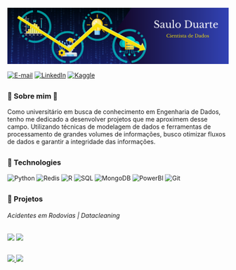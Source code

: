 ![](https://github.com/saulo-duarte/saulo-duarte/blob/main/bannergithub.png)

[![E-mail](https://img.shields.io/badge/Microsoft_Outlook-0078D4?style=for-the-badge&logo=microsoft-outlook&logoColor=white)](mailto:saulolduarte@outlook.com)
[![LinkedIn](https://img.shields.io/badge/LinkedIn-0077B5?style=for-the-badge&logo=linkedin&logoColor=white)](https://www.linkedin.com/in/saulo-duarte-0a2720261/)
[![Kaggle](https://img.shields.io/badge/Kaggle-20BEFF?style=for-the-badge&logo=Kaggle&logoColor=white)](https://www.kaggle.com/sauloleandroduarte)

##
### 👾 Sobre mim 👾

Como universitário em busca de conhecimento em Engenharia de Dados, tenho me dedicado a desenvolver projetos que me aproximem desse campo. Utilizando técnicas de modelagem de dados e ferramentas de processamento de grandes volumes de informações, busco otimizar fluxos de dados e garantir a integridade das informações. 

##
### 🔧 Technologies 

![Python](https://img.shields.io/badge/Python-3776AB?style=for-the-badge&logo=python&logoColor=white)
![Redis](https://img.shields.io/badge/redis-%23DD0031.svg?style=for-the-badge&logo=redis&logoColor=white)
![R](https://img.shields.io/badge/r-%23276DC3.svg?style=for-the-badge&logo=r&logoColor=white)
![SQL](https://img.shields.io/badge/MySQL-00000F?style=for-the-badge&logo=mysql&logoColor=white)
![MongoDB](https://img.shields.io/badge/MongoDB-%234ea94b.svg?style=for-the-badge&logo=mongodb&logoColor=white)
![PowerBI](https://img.shields.io/badge/PowerBI-F2C811?style=for-the-badge&logo=Power%20BI&logoColor=white)
![Git](https://img.shields.io/badge/git-%23F05033.svg?style=for-the-badge&logo=git&logoColor=white)
##
### 📝 Projetos

###### Acidentes em Rodovias  |    Datacleaning

[<img src="https://images.squarespace-cdn.com/content/v1/58c184ec17bffc0ccdaa2fca/1604565056609-UPWHG68HYGK13KRQXOIK/Car-Crash.gif" height="75px">](https://github.com/saulo-duarte/Projeto-Acidentes-Rodovias-Federais)
[<img src="https://i.pinimg.com/originals/ab/c3/8c/abc38c1b8b7f7744771662024b4f0bba.gif" height="75px">](https://github.com/saulo-duarte/Data-Cleaning)

## 
<a href="https://github.com/saulo-duarte">
    <img height="125px" src="https://github-readme-stats.vercel.app/api?username=saulo-duarte&show_icons=true&hide=contribs,prs&cache_seconds=86400&theme=github_dark" />
    <img height="125px" src="https://github-readme-stats.vercel.app/api/top-langs/?username=saulo-duarte&hide=html&hide_title=true&layout=compact&theme=github_dark&langs_count=6&exclude_repo=comp426,Redventures-Movie-" 
/>
</a>


